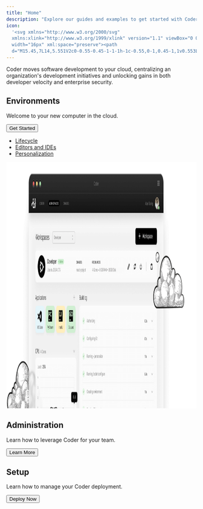```yaml
---
title: "Home"
description: "Explore our guides and examples to get started with Coder."
icon:
  '<svg xmlns="http://www.w3.org/2000/svg"
  xmlns:xlink="http://www.w3.org/1999/xlink" version="1.1" viewBox="0 0 16 16"
  width="16px" xml:space="preserve"><path
  d="M15.45,7L14,5.551V2c0-0.55-0.45-1-1-1h-1c-0.55,0-1,0.45-1,1v0.553L9,0.555C8.727,0.297,8.477,0,8,0S7.273,0.297,7,0.555  L0.55,7C0.238,7.325,0,7.562,0,8c0,0.563,0.432,1,1,1h1v6c0,0.55,0.45,1,1,1h3v-5c0-0.55,0.45-1,1-1h2c0.55,0,1,0.45,1,1v5h3  c0.55,0,1-0.45,1-1V9h1c0.568,0,1-0.437,1-1C16,7.562,15.762,7.325,15.45,7z"/></svg>'
---
```


Coder moves software development to your cloud, centralizing an organization's
development initiatives and unlocking gains in both developer velocity and
enterprise security.

<div class="get-started">
  <div>
  <h2>Environments</h2>

  <p>
    Welcome to your new computer in the cloud.
  </p>

  <a href="./environments/getting-started.md">
    <button class="arrow">
      Get Started
    </button>
  </a>

  <ul>
    <li><a href="./environments/lifecycle.md">Lifecycle</a></li>
    <li><a href="./environments/editors.md">Editors and IDEs</a></li>
    <li><a href="./environments/personalization.md">Personalization</a></li>
  </ul>
  </div>

  <img width="1498" height="650" preload src="./assets/hero.png">
</div>

<div class="guides">
<div class="guide">
  <div>
  <h2>Administration</h2>

  <p>
    Learn how to leverage Coder for your team.
  </p>

  <a href="./admin/index.md">
    <button class="arrow outlined">
      Learn More
    </button>
  </a>
  </div>
</div>

<div class="guide">
  <div>
  <h2>Setup</h2>

  <p>
    Learn how to manage your Coder deployment.
  </p>

  <a href="./setup/index.md">
    <button class="arrow outlined">
      Deploy Now
    </button>
  </a>
  </div>
</div>
</div>
